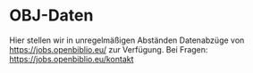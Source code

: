 # OBJ-Daten
Hier stellen wir in unregelmäßigen Abständen Datenabzüge von https://jobs.openbiblio.eu/ zur Verfügung.
Bei Fragen: https://jobs.openbiblio.eu/kontakt
